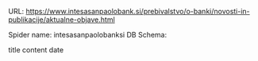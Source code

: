 URL: https://www.intesasanpaolobank.si/prebivalstvo/o-banki/novosti-in-publikacije/aktualne-objave.html

Spider name: intesasanpaolobanksi
DB Schema:

title
content
date
